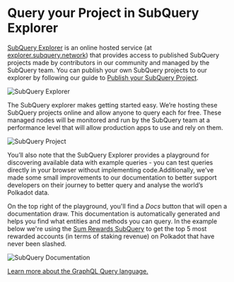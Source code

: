 # Query your Project in SubQuery Explorer

[SubQuery Explorer](https://explorer.subquery.network) is an online hosted service (at [explorer.subquery.network](https://explorer.subquery.network)) that provides access to published SubQuery projects made by contributors in our community and managed by the SubQuery team. You can publish your own SubQuery projects to our explorer by following our guide to [Publish your SubQuery Project](/publish/publish.html).

![SubQuery Explorer](https://static.subquery.network/media/explorer/explorer-header.png)

The SubQuery explorer makes getting started easy. We’re hosting these SubQuery projects online and allow anyone to query each for free. These managed nodes will be monitored and run by the SubQuery team at a performance level that will allow production apps to use and rely on them.

![SubQuery Project](https://static.subquery.network/media/explorer/explorer-project.png)

You’ll also note that the SubQuery Explorer provides a playground for discovering available data with example queries - you can test queries directly in your browser without implementing code.Additionally, we’ve made some small improvements to our documentation to better support developers on their journey to better query and analyse the world’s Polkadot data.

On the top right of the playground, you'll find a *Docs* button that will open a documentation draw. This documentation is automatically generated and helps you find what entities and methods you can query. In the example below we're using the [Sum Rewards SubQuery](https://explorer.subquery.network/subquery/OnFinality-io/sum-reward) to get the top 5 most rewarded accounts (in terms of staking revenue) on Polkadot that have never been slashed.

![SubQuery Documentation](https://static.subquery.network/media/explorer/explorer-documentation.png)

[Learn more about the GraphQL Query language.](/query/graphql.html)